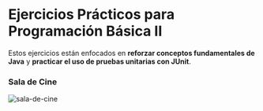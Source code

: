 # Ejercicios Prácticos para Programación Básica II
Estos ejercicios están enfocados en **reforzar conceptos fundamentales de Java** y **practicar el uso de pruebas unitarias con JUnit**.


### Sala de Cine 
<p >
    <img align="center" src="https://i.ibb.co/c6m1vCp/sala-de-cine.jpg" alt="sala-de-cine" border="0">
</p>